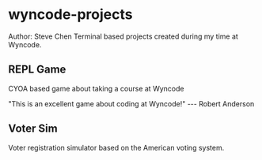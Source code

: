 # wyncode-projects
Author: Steve Chen
Terminal based projects created during my time at Wyncode.

## REPL Game
CYOA based game about taking a course at Wyncode

"This is an excellent game about coding at Wyncode!"  --- Robert Anderson
## Voter Sim
Voter registration simulator based on the American voting system.

